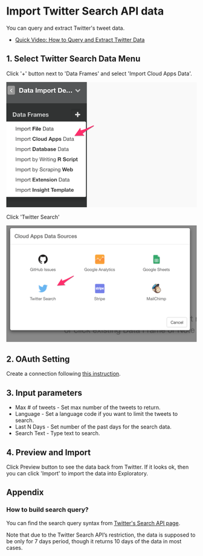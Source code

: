 # Import Twitter Search API data

You can query and extract Twitter's tweet data.

* [Quick Video: How to Query and Extract Twitter Data](https://exploratory.io/tutorial#querying-extracting-twitter-data)


## 1. Select Twitter Search Data Menu

Click '+' button next to 'Data Frames' and select 'Import Cloud Apps Data'.

![](images/import-cloudapps.png)

Click 'Twitter Search'

![](images/twitter-select.png)

## 2. OAuth Setting

Create a connection following [this instruction](oauth-connection.html).

## 3. Input parameters

* Max # of tweets - Set max number of the tweets to return.
* Language - Set a language code if you want to limit the tweets to search.
* Last N Days - Set number of the past days for the search data.
* Search Text - Type text to search.

## 4. Preview and Import

Click Preview button to see the data back from Twitter. If it looks ok, then you can click 'Import' to import the data into Exploratory.

## Appendix

### How to build search query?

You can find the search query syntax from [Twitter's Search API page](https://dev.twitter.com/rest/public/search).


Note that due to the Twitter Search API’s restriction, the data is supposed to be only for 7 days period, though it returns 10 days of the data in most cases.
